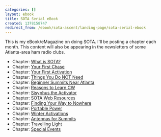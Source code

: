 ```yaml
---
categories: []
layout: ebook
title: SOTA Serial eBook
created: 1378158747
redirect_from: /ebook/sota-ascent/landing-page/sota-serial-ebook
---
```

This is my eBook/eMagazine on doing SOTA.  I'll be posting a chapter each month.  This content will also be appearing in the newsletters of some Atlanta-area ham radio clubs.

* Chapter: [What is SOTA?](http://k4kpk.com/ebook/sota-ascent/what-sota/what-sota)
* Chapter: [Your First Chase](http://k4kpk.com/ebook/sota-ascent/your-first-chase/sota-your-first-chase)
* Chapter: [Your First Activation](http://k4kpk.com/ebook/sota-ascent/your-first-activation/your-first-activation)
* Chapter: [Things You Do NOT Need](http://k4kpk.com/ebook/sota-ascent/things-you-do-not-need/things-you-do-not-need)
* Chapter: [Beginner Summits Near Atlanta](http://k4kpk.com/ebook/sota-ascent/beginner-summits/beginner-summits-near-atlanta)
* Chapter: [Reasons to Learn CW](http://k4kpk.com/ebook/sota-ascent/reasons-learn-cw/reasons-learn-cw)
* Chapter: [Sisyphus the Activator](http://k4kpk.com/ebook/sota-ascent/sisyphus-activator/sisyphus-activator)
* Chapter: [SOTA Web Resources](http://k4kpk.com/ebook/sota-ascent/sota-web-resources/sota-web-resources)
* Chapter: [Finding Your Way to Nowhere](http://k4kpk.com/ebook/sota-ascent/chapter-name-undefined/finding-your-way-nowhere)
* Chapter: [Portable Power](http://k4kpk.com/ebook/sota-ascent/portable-power/portable-power)
* Chapter: [Winter Activations](http://k4kpk.com/ebook/sota-ascent/winter-activations/winter-activations)
* Chapter: [Antennas for Summits](http://k4kpk.com/ebook/sota-ascent/antennas-summits/antennas-summits)
* Chapter: [Travelling Light](http://k4kpk.com/ebook/sota-ascent/travelling-light/travelling-light)
* Chapter: [Special Events](http://k4kpk.com/ebook/sota-ascent/special-events/special-events)
